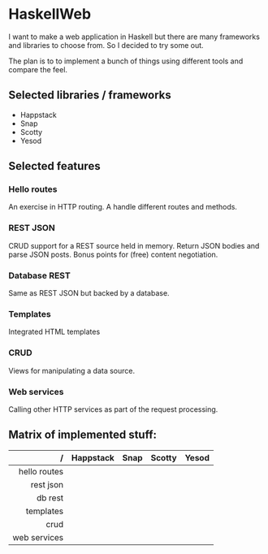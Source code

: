 # HaskellWeb

I want to make a web application in Haskell but there are many frameworks and libraries to choose from. So I decided to try some out. 

The plan is to to implement a bunch of things using different tools and compare the feel.

## Selected libraries / frameworks
* Happstack
* Snap
* Scotty
* Yesod

## Selected features
### Hello routes
An exercise in HTTP routing. A handle different routes and methods. 

### REST JSON 
CRUD support for a REST source held in memory. Return JSON bodies and parse JSON posts. Bonus points for (free) content negotiation.

### Database REST
Same as REST JSON but backed by a database. 

### Templates
Integrated HTML templates

### CRUD
Views for manipulating a data source.

### Web services
Calling other HTTP services as part of the request processing.

## Matrix of implemented stuff:

/            | Happstack | Snap  | Scotty | Yesod
---:         | :---:     | :---: | :---:  | :---:
hello routes |           |       |        | 
rest json    |           |       |        |  
db rest      |           |       |        | 
templates    |           |       |        | 
crud         |           |       |        | 
web services |           |       |        | 
